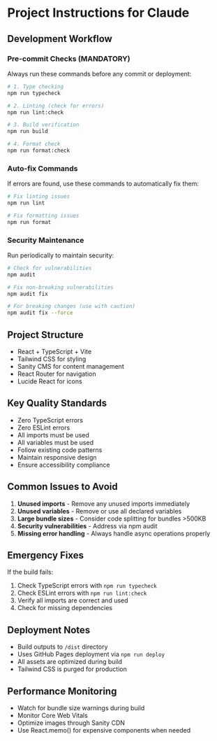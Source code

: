 # Project Instructions for Claude

## Development Workflow

### Pre-commit Checks (MANDATORY)
Always run these commands before any commit or deployment:

```bash
# 1. Type checking
npm run typecheck

# 2. Linting (check for errors)
npm run lint:check

# 3. Build verification
npm run build

# 4. Format check
npm run format:check
```

### Auto-fix Commands
If errors are found, use these commands to automatically fix them:

```bash
# Fix linting issues
npm run lint

# Fix formatting issues
npm run format
```

### Security Maintenance
Run periodically to maintain security:

```bash
# Check for vulnerabilities
npm audit

# Fix non-breaking vulnerabilities
npm audit fix

# For breaking changes (use with caution)
npm audit fix --force
```

## Project Structure
- React + TypeScript + Vite
- Tailwind CSS for styling
- Sanity CMS for content management
- React Router for navigation
- Lucide React for icons

## Key Quality Standards
- Zero TypeScript errors
- Zero ESLint errors
- All imports must be used
- All variables must be used
- Follow existing code patterns
- Maintain responsive design
- Ensure accessibility compliance

## Common Issues to Avoid
1. **Unused imports** - Remove any unused imports immediately
2. **Unused variables** - Remove or use all declared variables
3. **Large bundle sizes** - Consider code splitting for bundles >500KB
4. **Security vulnerabilities** - Address via npm audit
5. **Missing error handling** - Always handle async operations properly

## Emergency Fixes
If the build fails:
1. Check TypeScript errors with `npm run typecheck`
2. Check ESLint errors with `npm run lint:check`
3. Verify all imports are correct and used
4. Check for missing dependencies

## Deployment Notes
- Build outputs to `/dist` directory
- Uses GitHub Pages deployment via `npm run deploy`
- All assets are optimized during build
- Tailwind CSS is purged for production

## Performance Monitoring
- Watch for bundle size warnings during build
- Monitor Core Web Vitals
- Optimize images through Sanity CDN
- Use React.memo() for expensive components when needed
